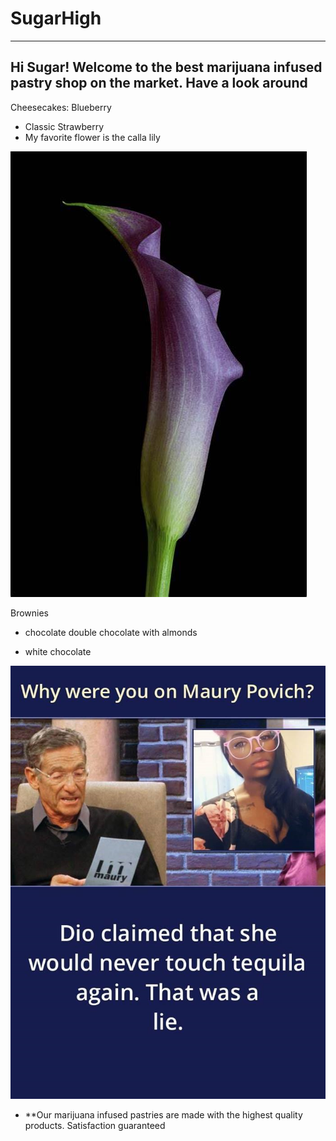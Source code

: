 # SugarHigh
----------------
## Hi Sugar! Welcome to the best marijuana infused pastry shop on the market. Have a look around

Cheesecakes:
Blueberry 
+ Classic
Strawberry 
+ My favorite flower is the calla lily

![Cheesecake](callalilly.jpg)


Brownies 
+ chocolate
double chocolate with almonds

+ white chocolate

![Brownies](dionne.png)



+ **Our marijuana infused pastries are made with the highest quality products. Satisfaction guaranteed





